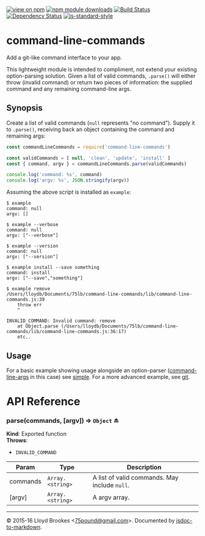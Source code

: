 [![view on npm](http://img.shields.io/npm/v/command-line-commands.svg)](https://www.npmjs.org/package/command-line-commands)
[![npm module downloads](http://img.shields.io/npm/dt/command-line-commands.svg)](https://www.npmjs.org/package/command-line-commands)
[![Build Status](https://travis-ci.org/75lb/command-line-commands.svg?branch=master)](https://travis-ci.org/75lb/command-line-commands)
[![Dependency Status](https://david-dm.org/75lb/command-line-commands.svg)](https://david-dm.org/75lb/command-line-commands)
[![js-standard-style](https://img.shields.io/badge/code%20style-standard-brightgreen.svg)](https://github.com/feross/standard)

# command-line-commands
Add a git-like command interface to your app.

This lightweight module is intended to compliment, not extend your existing option-parsing solution. Given a list of valid commands, `.parse()` will either throw (invalid command) or return two pieces of information: the supplied command and any remaining command-line args.

## Synopsis

Create a list of valid commands (`null` represents "no command"). Supply it to `.parse()`, receiving back an object containing the command and remaining args:
```js
const commandLineCommands = require('command-line-commands')

const validCommands = [ null, 'clean', 'update', 'install' ]
const { command, argv } = commandLineCommands.parse(validCommands)

console.log('command: %s', command)
console.log('argv: %s', JSON.stringify(argv))
```

Assuming the above script is installed as `example`:
```
$ example
command: null
argv: []

$ example --verbose
command: null
argv: ["--verbose"]

$ example --version
command: null
argv: ["--version"]

$ example install --save something
command: install
argv: ["--save","something"]

$ example remove
/Users/lloydb/Documents/75lb/command-line-commands/lib/command-line-commands.js:39
    throw err
    ^

INVALID_COMMAND: Invalid command: remove
    at Object.parse (/Users/lloydb/Documents/75lb/command-line-commands/lib/command-line-commands.js:36:17)
    etc..
```

## Usage
For a basic example showing usage alongside an option-parser ([command-line-args](https://github.com/75lb/command-line-args) in this case) see [simple](simple). For a more advanced example, see [git](git).

# API Reference
<a name="exp_module_command-line-commands--parse"></a>

### parse(commands, [argv]) ⇒ <code>Object</code> ⏏
**Kind**: Exported function  
**Throws**:

- `INVALID_COMMAND`


| Param | Type | Description |
| --- | --- | --- |
| commands | <code>Array.&lt;string&gt;</code> | A list of valid commands. May include `null`. |
| [argv] | <code>Array.&lt;string&gt;</code> | A argv array. |


* * *

&copy; 2015-16 Lloyd Brookes \<75pound@gmail.com\>. Documented by [jsdoc-to-markdown](https://github.com/jsdoc2md/jsdoc-to-markdown).
